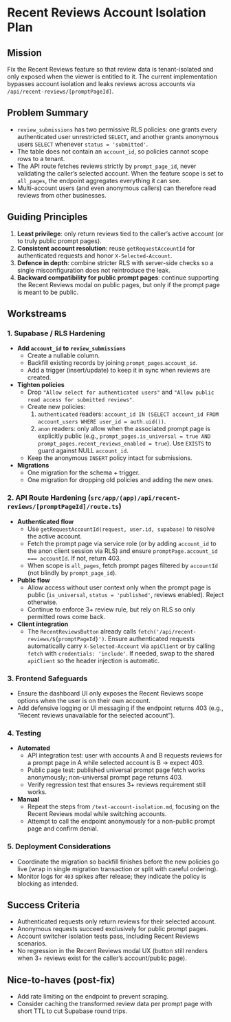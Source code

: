 # Recent Reviews Account Isolation Plan

## Mission
Fix the Recent Reviews feature so that review data is tenant-isolated and only exposed when the viewer is entitled to it. The current implementation bypasses account isolation and leaks reviews across accounts via `/api/recent-reviews/[promptPageId]`.

## Problem Summary
- `review_submissions` has two permissive RLS policies: one grants every authenticated user unrestricted `SELECT`, and another grants anonymous users `SELECT` whenever `status = 'submitted'`.
- The table does not contain an `account_id`, so policies cannot scope rows to a tenant.
- The API route fetches reviews strictly by `prompt_page_id`, never validating the caller’s selected account. When the feature scope is set to `all_pages`, the endpoint aggregates everything it can see.
- Multi-account users (and even anonymous callers) can therefore read reviews from other businesses.

## Guiding Principles
1. **Least privilege**: only return reviews tied to the caller’s active account (or to truly public prompt pages).
2. **Consistent account resolution**: reuse `getRequestAccountId` for authenticated requests and honor `X-Selected-Account`.
3. **Defence in depth**: combine stricter RLS with server-side checks so a single misconfiguration does not reintroduce the leak.
4. **Backward compatibility for public prompt pages**: continue supporting the Recent Reviews modal on public pages, but only if the prompt page is meant to be public.

## Workstreams

### 1. Supabase / RLS Hardening
- **Add `account_id` to `review_submissions`**
  - Create a nullable column.
  - Backfill existing records by joining `prompt_pages`.`account_id`.
  - Add a trigger (insert/update) to keep it in sync when reviews are created.
- **Tighten policies**
  - Drop `"Allow select for authenticated users"` and `"Allow public read access for submitted reviews"`.
  - Create new policies:
    1. `authenticated` readers: `account_id IN (SELECT account_id FROM account_users WHERE user_id = auth.uid())`.
    2. `anon` readers: only allow when the associated prompt page is explicitly public (e.g., `prompt_pages.is_universal = true AND prompt_pages.recent_reviews_enabled = true`). Use `EXISTS` to guard against NULL `account_id`.
  - Keep the anonymous `INSERT` policy intact for submissions.
- **Migrations**
  - One migration for the schema + trigger.
  - One migration for dropping old policies and adding the new ones.

### 2. API Route Hardening (`src/app/(app)/api/recent-reviews/[promptPageId]/route.ts`)
- **Authenticated flow**
  - Use `getRequestAccountId(request, user.id, supabase)` to resolve the active account.
  - Fetch the prompt page via service role (or by adding `account_id` to the anon client session via RLS) and ensure `promptPage.account_id === accountId`. If not, return 403.
  - When scope is `all_pages`, fetch prompt pages filtered by `accountId` (not blindly by `prompt_page_id`).
- **Public flow**
  - Allow access without user context only when the prompt page is public (`is_universal`, `status = 'published'`, reviews enabled). Reject otherwise.
  - Continue to enforce 3+ review rule, but rely on RLS so only permitted rows come back.
- **Client integration**
  - The `RecentReviewsButton` already calls `fetch('/api/recent-reviews/${promptPageId}')`. Ensure authenticated requests automatically carry `X-Selected-Account` via `apiClient` or by calling `fetch` with `credentials: 'include'`. If needed, swap to the shared `apiClient` so the header injection is automatic.

### 3. Frontend Safeguards
- Ensure the dashboard UI only exposes the Recent Reviews scope options when the user is on their own account.
- Add defensive logging or UI messaging if the endpoint returns 403 (e.g., “Recent reviews unavailable for the selected account”).

### 4. Testing
- **Automated**
  - API integration test: user with accounts A and B requests reviews for a prompt page in A while selected account is B → expect 403.
  - Public page test: published universal prompt page fetch works anonymously; non-universal prompt page returns 403.
  - Verify regression test that ensures 3+ reviews requirement still works.
- **Manual**
  - Repeat the steps from `/test-account-isolation.md`, focusing on the Recent Reviews modal while switching accounts.
  - Attempt to call the endpoint anonymously for a non-public prompt page and confirm denial.

### 5. Deployment Considerations
- Coordinate the migration so backfill finishes before the new policies go live (wrap in single migration transaction or split with careful ordering).
- Monitor logs for `403` spikes after release; they indicate the policy is blocking as intended.

## Success Criteria
- Authenticated requests only return reviews for their selected account.
- Anonymous requests succeed exclusively for public prompt pages.
- Account switcher isolation tests pass, including Recent Reviews scenarios.
- No regression in the Recent Reviews modal UX (button still renders when 3+ reviews exist for the caller’s account/public page).

## Nice-to-haves (post-fix)
- Add rate limiting on the endpoint to prevent scraping.
- Consider caching the transformed review data per prompt page with short TTL to cut Supabase round trips.
